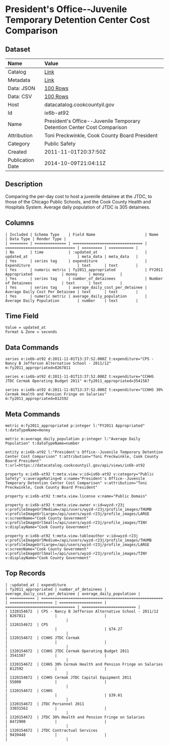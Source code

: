# President's Office--Juvenile Temporary Detention Center Cost Comparison

## Dataset

| Name | Value |
| :--- | :---- |
| Catalog | [Link](https://catalog.data.gov/dataset/presidents-office-juvenile-temporary-detention-center-cost-comparison-ead0f) |
| Metadata | [Link](https://datacatalog.cookcountyil.gov/api/views/ix6b-at92) |
| Data: JSON | [100 Rows](https://datacatalog.cookcountyil.gov/api/views/ix6b-at92/rows.json?max_rows=100) |
| Data: CSV | [100 Rows](https://datacatalog.cookcountyil.gov/api/views/ix6b-at92/rows.csv?max_rows=100) |
| Host | datacatalog.cookcountyil.gov |
| Id | ix6b-at92 |
| Name | President's Office--Juvenile Temporary Detention Center Cost Comparison |
| Attribution | Toni Preckwinkle, Cook County Board President |
| Category | Public Safety |
| Created | 2011-11-01T20:37:50Z |
| Publication Date | 2014-10-09T21:04:11Z |

## Description

Comparing the per-day cost to host a juvenile detainee at the JTDC, to those of the Chicago Public Schools, and the Cook County Health and Hospitals System.  Average daily population of JTDC is 305 detainees.

## Columns

```ls
| Included | Schema Type    | Field Name                      | Name                            | Data Type | Render Type |
| ======== | ============== | =============================== | =============================== | ========= | =========== |
| No       | time           | :updated_at                     | updated_at                      | meta_data | meta_data   |
| Yes      | series tag     | expenditure                     | Expenditure                     | text      | text        |
| Yes      | numeric metric | fy2011_appropriated             | FY2011 Appropriated             | money     | money       |
| Yes      | series tag     | number_of_detainees             | Number of Detainees             | text      | text        |
| Yes      | series tag     | average_daily_cost_per_detainee | Average Daily Cost Per Detainee | text      | text        |
| Yes      | numeric metric | average_daily_population        | Average Daily Population        | number    | text        |
```

## Time Field

```ls
Value = updated_at
Format & Zone = seconds
```

## Data Commands

```ls
series e:ix6b-at92 d:2011-11-01T13:37:52.000Z t:expenditure="CPS - Nancy B Jefferson Alternative School - 2011/12" m:fy2011_appropriated=8267811

series e:ix6b-at92 d:2011-11-01T13:37:52.000Z t:expenditure="CCHHS JTDC Cermak Operating Budget 2011" m:fy2011_appropriated=3541587

series e:ix6b-at92 d:2011-11-01T13:37:52.000Z t:expenditure="CCHHS 30% Cermak Health and Pension Fringe on Salaries" m:fy2011_appropriated=812592
```

## Meta Commands

```ls
metric m:fy2011_appropriated p:integer l:"FY2011 Appropriated" t:dataTypeName=money

metric m:average_daily_population p:integer l:"Average Daily Population" t:dataTypeName=number

entity e:ix6b-at92 l:"President's Office--Juvenile Temporary Detention Center Cost Comparison" t:attribution="Toni Preckwinkle, Cook County Board President" t:url=https://datacatalog.cookcountyil.gov/api/views/ix6b-at92

property e:ix6b-at92 t:meta.view v:id=ix6b-at92 v:category="Public Safety" v:averageRating=0 v:name="President's Office--Juvenile Temporary Detention Center Cost Comparison" v:attribution="Toni Preckwinkle, Cook County Board President"

property e:ix6b-at92 t:meta.view.license v:name="Public Domain"

property e:ix6b-at92 t:meta.view.owner v:id=wyzd-r23j v:profileImageUrlMedium=/api/users/wyzd-r23j/profile_images/THUMB v:profileImageUrlLarge=/api/users/wyzd-r23j/profile_images/LARGE v:screenName="Cook County Government" v:profileImageUrlSmall=/api/users/wyzd-r23j/profile_images/TINY v:displayName="Cook County Government"

property e:ix6b-at92 t:meta.view.tableauthor v:id=wyzd-r23j v:profileImageUrlMedium=/api/users/wyzd-r23j/profile_images/THUMB v:profileImageUrlLarge=/api/users/wyzd-r23j/profile_images/LARGE v:screenName="Cook County Government" v:profileImageUrlSmall=/api/users/wyzd-r23j/profile_images/TINY v:displayName="Cook County Government"
```

## Top Records

```ls
| :updated_at | expenditure                                            | fy2011_appropriated | number_of_detainees | average_daily_cost_per_detainee | average_daily_population | 
| =========== | ====================================================== | =================== | =================== | =============================== | ======================== | 
| 1320154672  | CPS - Nancy B Jefferson Alternative School - 2011/12   | 8267811             |                     |                                 |                          | 
| 1320154672  | CPS                                                    |                     |                     | $74.27                          |                          | 
| 1320154672  | CCHHS JTDC Cermak                                      |                     |                     |                                 |                          | 
| 1320154672  | CCHHS JTDC Cermak Operating Budget 2011                | 3541587             |                     |                                 |                          | 
| 1320154672  | CCHHS 30% Cermak Health and Pension Fringe on Salaries | 812592              |                     |                                 |                          | 
| 1320154672  | CCHHS Cermak JTDC Capital Equipment 2011               | 55000               |                     |                                 |                          | 
| 1320154672  | CCHHS                                                  |                     |                     | $39.61                          |                          | 
| 1320154672  | JTDC Personnel 2011                                    | 33031562            |                     |                                 |                          | 
| 1320154672  | JTDC 30% Health and Pension Fringe on Salaries         | 8472900             |                     |                                 |                          | 
| 1320154672  | JTDC Contractual Services                              | 9439448             |                     |                                 |                          | 
```